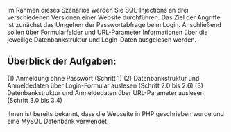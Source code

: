 Im Rahmen dieses Szenarios werden Sie SQL-Injections an drei verschiedenen Versionen einer Website durchführen.
Das Ziel der Angriffe ist zunächst das Umgehen der Passwortabfrage beim Login. 
Anschließend sollen über Formularfelder und URL-Parameter Informationen über die jeweilige Datenbankstruktur
und Login-Daten ausgelesen werden.

## Überblick der Aufgaben:

(1) Anmeldung ohne Passwort (Schritt 1)
(2) Datenbankstruktur und Anmeldedaten über Login-Formular auslesen (Schritt 2.0 bis 2.6)
(3) Datenbankstruktur und Anmeldedaten über URL-Parameter auslesen (Schritt 3.0 bis 3.4)

Ihnen ist bereits bekannt, dass die Webseite in PHP geschrieben wurde und eine MySQL Datenbank verwendet.